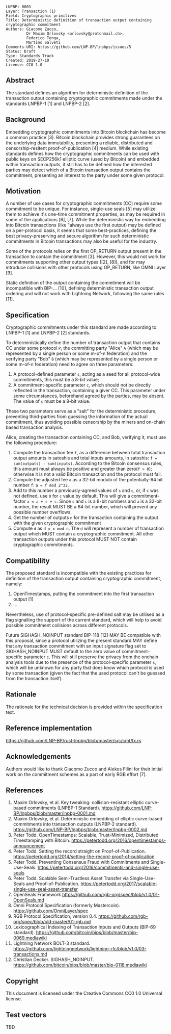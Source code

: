 ```
LNPBP: 0003
Layer: Transaction (1)
Field: Cryptographic primitives
Title: Deterministic definition of transaction output containing cryptographic commitment
Authors: Giacomo Zucco,
         Dr Maxim Orlovsky <orlovsky@protonmail.ch>,
         Federico Tenga,
         Martino Salveti
Comments-URI: https://github.com/LNP-BP/lnpbps/issues/5
Status: Draft
Type: Standards Track
Created: 2019-27-10
License: CC0-1.0
```

## Abstract

The standard defines an algorithm for deterministic definition of the transaction output containing cryptographic
commitments made under the standards LNPBP-1 [1] and LNPBP-2 [2].


## Background

Embedding cryptographic commitments into Bitcoin blockchain has become a common practice [3]. Bitcoin blockchain provides
strong guarantees on the underlying data immutability, presenting a reliable, distributed and censorship-resitent 
proof-of-publication [4] medium. While existing standards defines how the cryptographic commitments can be used with
public keys on SECP256k1 elliptic curve (used by Bitcoin) and embedded within transaction outputs, it still has to be
defined how the interested parties may detect which of a Bitcoin transaction output contains the commitment, presenting
an interest to the party under some given protocol.


## Motivation

A number of use cases for cryptographic commitments (CC) require some commitment to be unique. For instance, single-use
seals [5] may utilize them to achieve it's one-time commitment properties, as may be required in some of the 
applications [6], [7]. While the deterministic way for embedding into Bitcoin transactions (like "always use the first 
output) may be defined on a per-protocol basis, it seems that some best-practices, defining the best privacy-preserving
and secure algorithm for such deterministic commitments in Bitcoin transactions may also be useful for the industry.

Some of the protocols relies on the first OP_RETURN output present in the transaction to contain the commitment [3].
However, this would not work for commitments supporting other output types ([2], [8]), and for may introduce collisions
with other protocols using OP_RETURN, like OMNI Layer [9].

Static definition of the output containing the commitment will be incompatible with BIP-... [10], defining deterministic
transaction output ordering and will not work with Lightning Network, following the same rules [11].


## Specification

Cryptographic commitments under this standard are made according to LNPBP-1 [1] and LNPBP-2 [2] standards.

To deterministically define the number of transaction output that contains CC under some protocol `P`, the committing
party "Alice" `A` (which may be represented by a single person or some m-of-n federation) and the verifying  party "Bob" 
`B` (which may be represented by a single person or some m-of-n federation) need to agree  on three parameters:
1. A protocol-defined parameter `s`, acting as a seed for all protocol-wide commitments, this must be a 8-bit value;
2. A commitment-specific parameter `c`, which should not be directly reflected in the transaction, containing a giver CC.
   This parameter under some circumstances, beforehand agreed by the parties, may be absent. The value of `c` must be a
   8-bit value.

These two parameters serve as a "salt" for the deterministic procedure, preventing third-parties from guessing the 
information of the actual commitment, thus avoiding possible censorship by the miners and on-chain based transaction
analysis.

Alice, creating the transaction containing CC, and Bob, verifying it, must use the following procedure:
1. Compute the transaction fee `f`, as a difference between total transaction output amounts in satoshis and total
   inputs amounts, in satoshis: `f = sum(outputs) - sum(inputs)`. According to the Bitcoin consensus rules, this amount
   must always be positive and greater than zero(`f > 0`); otherwise it is not a valid Bitcoin transaction and the 
   protocol must fail.
2. Compute the adjusted fee `a` as a 32-bit modulo of the potentially-64 bit number `f`: `a = f mod 2^32`.
3. Add to this number a previously-agreed values of `s` and `c`, or, if `c` was not defined, use `0` for `c` value
   by default. This will give a commitment-factor `x = a + s + c`. Since `s` and `c` is a 8-bit numbers and `a` is a
   32-bit number, the result MUST BE a 64-bit number, which will prevent any possible number overflows.
4. Get the number of outputs `n` for the transaction containing the output with the given cryptographic commitment
5. Compute `d` as `d = x mod n`. The `d` will represent a number of transaction output which MUST contain a cryptographic
   commitment. All other transaction outputs under this protocol MUST NOT contain cryptographic commitments.


## Compatibility

The proposed standard is incompatible with the existing practices for definition of the transaction output containing 
cryptographic commitment, namely:
1. OpenTimestamps, putting the commitment into the first transaction output [1]
2. ...

Nevertheless, use of protocol-specific pre-defined salt may be utilised as a flag signalling the support of the current
standard, which will help to avoid possible commitment collisions across different protocols.

Future SIGHASH_NOINPUT standard BIP-118 [12] MAY BE compatible with this proposal, since a protocol utilizing the present
standard MAY define that any transaction commitment with an input signature flag set to SIGHASH_NOINPUT MUST default to
the zero value of commitment-specific parameter `c`. This will still preserve the privacy from the onchain analysis 
tools due to the presence of the protocol-specific parameter `s`, which will be unknown for any party that does know
which protocol is used by some transaction (given the fact that the used protocol can't be guessed from the transaction 
itself).


## Rationale

The rationale for the technical decision is provided within the specification text.


## Reference implementation

<https://github.com/LNP-BP/rust-lnpbp/blob/master/src/cmt/tx.rs>


## Acknowledgements

Authors would like to thank  Giacomo Zucco and Alekos Filini for their initial work on the commitment schemes as a part 
of early RGB effort [7].


## References

1. Maxim Orlovsky, et al. Key tweaking: collision-resistant elliptic curve-based commitments (LNPBP-1 Standard). 
   <https://github.com/LNP-BP/lnpbps/blob/master/lnpbp-0001.md>
2. Maxim Orlovsky, et al. Deterministic embedding of elliptic curve-based commitments into transaction outputs (LNPBP-2 
   standard). <https://github.com/LNP-BP/lnpbps/blob/master/lnpbp-0002.md>
3. Peter Todd. OpenTimestamps: Scalable, Trust-Minimized, Distributed Timestamping with Bitcoin. 
   <https://petertodd.org/2016/opentimestamps-announcement>
4. Peter Todd. Setting the record straight on Proof-of-Publication.
   <https://petertodd.org/2014/setting-the-record-proof-of-publication>
5. Peter Todd. Preventing Consensus Fraud with Commitments and Single-Use-Seals.
   <https://petertodd.org/2016/commitments-and-single-use-seals>
6. Peter Todd. Scalable Semi-Trustless Asset Transfer via Single-Use-Seals and Proof-of-Publication.
   <https://petertodd.org/2017/scalable-single-use-seal-asset-transfer>
7. OpenSeals Framework <https://github.com/rgb-org/spec/blob/v1.0/01-OpenSeals.md>
8. Omni Protocol Specification (formerly Mastercoin). <https://github.com/OmniLayer/spec>
9. RGB Protocol Specification, version 0.4.
   <https://github.com/rgb-org/spec/blob/old-master/01-rgb.md>
10. Lexicographical Indexing of Transaction Inputs and Outputs (BIP-69 standard).
    <https://github.com/bitcoin/bips/blob/master/bip-0069.mediawiki>
10. Lightning Network BOLT-3 standard.
    <https://github.com/lightningnetwork/lightning-rfc/blob/v1.0/03-transactions.md>
12. Christian Decker. SIGHASH_NOINPUT. <https://github.com/bitcoin/bips/blob/master/bip-0118.mediawiki>

## Copyright

This document is licensed under the Creative Commons CC0 1.0 Universal license.


## Test vectors

TBD